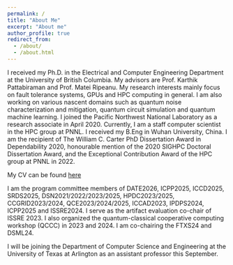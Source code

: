```yaml
---
permalink: /
title: "About Me"
excerpt: "About me"
author_profile: true
redirect_from: 
  - /about/
  - /about.html
---
```


I received my Ph.D. in the Electrical and Computer Engineering Department at the University of British Columbia. My advisors are Prof. Karthik Pattabiraman and Prof. Matei Ripeanu. My research interests mainly focus on fault tolerance systems, GPUs and HPC computing in general. I am also working on various nascent domains such as quantum noise characterization and mitigation, quantum circuit simulation and quantum machine learning. I joined the Pacific Northwest National Laboratory as a research associate in April 2020. Currently, I am a staff computer scientist in the HPC group at PNNL. I received my B.Eng in Wuhan University, China. I am the recipient of The William C. Carter PhD Dissertation Award in Dependability 2020, honourable mention of the 2020 SIGHPC Doctoral Dissertation Award, and the Exceptional Contribution Award of the HPC group at PNNL in 2022.

My CV can be found <a href="https://flyree.github.io/files/bo_fang_cv_nov2022.pdf">here</a>

I am the program committee members of DATE2026, ICPP2025, ICCD2025, SRDS2025, DSN2021/2022/2023/2025, HPDC2023/2025, CCGRID2023/2024, QCE2023/2024/2025, ICCAD2023, IPDPS2024, ICPP2025 and ISSRE2024. I serve as the artifact evaluation co-chair of ISSRE 2023. I also organized the quantum-classical cooperative computing workshop (QCCC) in 2023 and 2024. I am co-chairing the FTXS24 and DSML24.

I will be joining the Department of Computer Science and Engineering at the University of Texas at Arlington as an assistant professor this September. 

